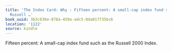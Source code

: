 ```yaml
---
title: 'The Index Card: Why : Fifteen percent: A small-cap index fund such as the
  Russell …'
book_uuid: 3b3c636e-878a-459a-adc5-8da017f35bc6
location: '1122'
source: kindle
---
```


Fifteen percent: A small-cap index fund such as the Russell 2000 Index.